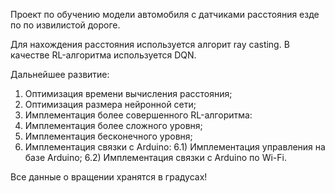 Проект по обучению модели автомобиля с датчиками расстояния езде по по извилистой дороге.

Для нахождения расстояния используется алгорит ray casting.
В качестве RL-алгоритма используется DQN.

Дальнейшее развитие:
1) Оптимизация времени вычисления расстояния;
2) Оптимизация размера нейронной сети;
3) Имплементация более совершенного RL-алгоритма:
4) Имплементация более сложного уровня;
5) Имплементация бесконечного уровня;
6) Имплементация связки с Arduino:
  6.1) Имплементация управления на базе Arduino;
  6.2) Имплементация связки с Arduino по Wi-Fi.

Все данные о вращении хранятся в градусах!